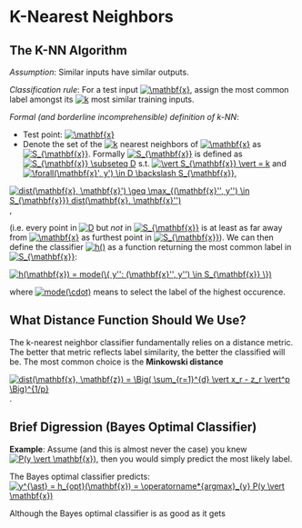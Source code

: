 # K-Nearest Neighbors

## The K-NN Algorithm

*Assumption*: Similar inputs have similar outputs.

*Classification rule*: For a test input <a href="https://www.codecogs.com/eqnedit.php?latex=\mathbf{x}" target="_blank"><img src="https://latex.codecogs.com/gif.latex?\mathbf{x}" title="\mathbf{x}" /></a>, assign the most common label amongst its <a href="https://www.codecogs.com/eqnedit.php?latex=k" target="_blank"><img src="https://latex.codecogs.com/gif.latex?k" title="k" /></a> most similar training inputs.

*Formal (and borderline incomprehensible) definition of k-NN*:

- Test point: <a href="https://www.codecogs.com/eqnedit.php?latex=\mathbf{x}" target="_blank"><img src="https://latex.codecogs.com/gif.latex?\mathbf{x}" title="\mathbf{x}" /></a>
- Denote the set of the <a href="https://www.codecogs.com/eqnedit.php?latex=k" target="_blank"><img src="https://latex.codecogs.com/gif.latex?k" title="k" /></a> nearest neighbors of <a href="https://www.codecogs.com/eqnedit.php?latex=\mathbf{x}" target="_blank"><img src="https://latex.codecogs.com/gif.latex?\mathbf{x}" title="\mathbf{x}" /></a> as <a href="https://www.codecogs.com/eqnedit.php?latex=S_{\mathbf{x}}" target="_blank"><img src="https://latex.codecogs.com/gif.latex?S_{\mathbf{x}}" title="S_{\mathbf{x}}" /></a>. Formally <a href="https://www.codecogs.com/eqnedit.php?latex=S_{\mathbf{x}}" target="_blank"><img src="https://latex.codecogs.com/gif.latex?S_{\mathbf{x}}" title="S_{\mathbf{x}}" /></a> is defined as <a href="https://www.codecogs.com/eqnedit.php?latex=S_{\mathbf{x}}&space;\subseteq&space;D" target="_blank"><img src="https://latex.codecogs.com/gif.latex?S_{\mathbf{x}}&space;\subseteq&space;D" title="S_{\mathbf{x}} \subseteq D" /></a> s.t. <a href="https://www.codecogs.com/eqnedit.php?latex=\vert&space;S_{\mathbf{x}}&space;\vert&space;=&space;k" target="_blank"><img src="https://latex.codecogs.com/gif.latex?\vert&space;S_{\mathbf{x}}&space;\vert&space;=&space;k" title="\vert S_{\mathbf{x}} \vert = k" /></a> and <a href="https://www.codecogs.com/eqnedit.php?latex=\forall(\mathbf{x}',&space;y')&space;\in&space;D&space;\backslash&space;S_{\mathbf{x}}" target="_blank"><img src="https://latex.codecogs.com/gif.latex?\forall(\mathbf{x}',&space;y')&space;\in&space;D&space;\backslash&space;S_{\mathbf{x}}" title="\forall(\mathbf{x}', y') \in D \backslash S_{\mathbf{x}}" /></a>,

<a href="https://www.codecogs.com/eqnedit.php?latex=dist(\mathbf{x},&space;\mathbf{x}')&space;\geq&space;\max_{(\mathbf{x}'',&space;y'')&space;\in&space;S_{\mathbf{x}}}&space;dist(\mathbf{x},&space;\mathbf{x}'')" target="_blank"><img src="https://latex.codecogs.com/gif.latex?dist(\mathbf{x},&space;\mathbf{x}')&space;\geq&space;\max_{(\mathbf{x}'',&space;y'')&space;\in&space;S_{\mathbf{x}}}&space;dist(\mathbf{x},&space;\mathbf{x}'')" title="dist(\mathbf{x}, \mathbf{x}') \geq \max_{(\mathbf{x}'', y'') \in S_{\mathbf{x}}} dist(\mathbf{x}, \mathbf{x}'')" /></a>,

(i.e. every point in <a href="https://www.codecogs.com/eqnedit.php?latex=D" target="_blank"><img src="https://latex.codecogs.com/gif.latex?D" title="D" /></a> but *not* in <a href="https://www.codecogs.com/eqnedit.php?latex=S_{\mathbf{x}}" target="_blank"><img src="https://latex.codecogs.com/gif.latex?S_{\mathbf{x}}" title="S_{\mathbf{x}}" /></a> is at least as far away from <a href="https://www.codecogs.com/eqnedit.php?latex=\mathbf{x}" target="_blank"><img src="https://latex.codecogs.com/gif.latex?\mathbf{x}" title="\mathbf{x}" /></a> as furthest point in <a href="https://www.codecogs.com/eqnedit.php?latex=S_{\mathbf{x}}" target="_blank"><img src="https://latex.codecogs.com/gif.latex?S_{\mathbf{x}}" title="S_{\mathbf{x}}" /></a>). We can then define the classifier <a href="https://www.codecogs.com/eqnedit.php?latex=h()" target="_blank"><img src="https://latex.codecogs.com/gif.latex?h()" title="h()" /></a> as a function returning the most common label in <a href="https://www.codecogs.com/eqnedit.php?latex=S_{\mathbf{x}}" target="_blank"><img src="https://latex.codecogs.com/gif.latex?S_{\mathbf{x}}" title="S_{\mathbf{x}}" /></a>:

<a href="https://www.codecogs.com/eqnedit.php?latex=h(\mathbf{x})&space;=&space;mode(\{&space;y'':&space;(\mathbf{x}'',&space;y'')&space;\in&space;S_{\mathbf{x}}&space;\})" target="_blank"><img src="https://latex.codecogs.com/gif.latex?h(\mathbf{x})&space;=&space;mode(\{&space;y'':&space;(\mathbf{x}'',&space;y'')&space;\in&space;S_{\mathbf{x}}&space;\})" title="h(\mathbf{x}) = mode(\{ y'': (\mathbf{x}'', y'') \in S_{\mathbf{x}} \})" /></a>

where <a href="https://www.codecogs.com/eqnedit.php?latex=mode(\cdot)" target="_blank"><img src="https://latex.codecogs.com/gif.latex?mode(\cdot)" title="mode(\cdot)" /></a> means to select the label of the highest occurence.

## What Distance Function Should We Use?

The k-nearest neighbor classifier fundamentally relies on a distance metric. The better that metric reflects label similarity, the better the classified will be. The most common choice is the **Minkowski distance**

<a href="https://www.codecogs.com/eqnedit.php?latex=dist(\mathbf{x},&space;\mathbf{z})&space;=&space;\Big(&space;\sum_{r=1}^{d}&space;\vert&space;x_r&space;-&space;z_r&space;\vert^p&space;\Big)^{1/p}" target="_blank"><img src="https://latex.codecogs.com/gif.latex?dist(\mathbf{x},&space;\mathbf{z})&space;=&space;\Big(&space;\sum_{r=1}^{d}&space;\vert&space;x_r&space;-&space;z_r&space;\vert^p&space;\Big)^{1/p}" title="dist(\mathbf{x}, \mathbf{z}) = \Big( \sum_{r=1}^{d} \vert x_r - z_r \vert^p \Big)^{1/p}" /></a>.

## Brief Digression (Bayes Optimal Classifier)

**Example**: Assume (and this is almost never the case) you knew <a href="https://www.codecogs.com/eqnedit.php?latex=P(y&space;\vert&space;\mathbf{x})" target="_blank"><img src="https://latex.codecogs.com/gif.latex?P(y&space;\vert&space;\mathbf{x})" title="P(y \vert \mathbf{x})" /></a>, then you would simply predict the most likely label.

The Bayes optimal classifier predicts: <a href="https://www.codecogs.com/eqnedit.php?latex=y^{\ast}&space;=&space;h_{opt}(\mathbf{x})&space;=&space;\operatorname*{argmax}_{y}&space;P(y&space;\vert&space;\mathbf{x})" target="_blank"><img src="https://latex.codecogs.com/gif.latex?y^{\ast}&space;=&space;h_{opt}(\mathbf{x})&space;=&space;\operatorname*{argmax}_{y}&space;P(y&space;\vert&space;\mathbf{x})" title="y^{\ast} = h_{opt}(\mathbf{x}) = \operatorname*{argmax}_{y} P(y \vert \mathbf{x})" /></a>

Although the Bayes optimal classifier is as good as it gets





























































